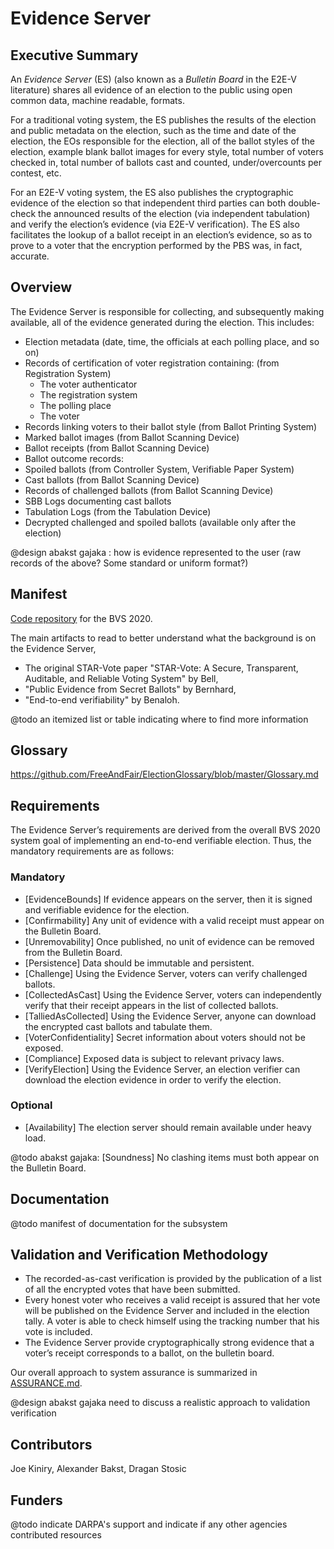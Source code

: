 # Evidence Server

## Executive Summary

An *Evidence Server* (ES) (also known as a *Bulletin Board* in the E2E-V
literature) shares all evidence of an election to the public using
open common data, machine readable, formats.

For a traditional voting system, the ES publishes the results of the
election and public metadata on the election, such as the time and
date of the election, the EOs responsible for the election, all of the
ballot styles of the election, example blank ballot images for every
style, total number of voters checked in, total number of ballots cast
and counted, under/overcounts per contest, etc.

For an E2E-V voting system, the ES also publishes the cryptographic
evidence of the election so that independent third parties can both
double-check the announced results of the election (via independent
tabulation) and verify the election’s evidence (via E2E-V
verification).  The ES also facilitates the lookup of a ballot receipt
in an election’s evidence, so as to prove to a voter that the
encryption performed by the PBS was, in fact, accurate.

## Overview

The Evidence Server is responsible for collecting, and subsequently making
available, all of the evidence generated during the election. This includes:

- Election metadata (date, time, the officials at each polling place, and so on)
- Records of certification of voter registration containing: (from Registration System)
  - The voter authenticator
  - The registration system
  - The polling place
  - The voter
- Records linking voters to their ballot style (from Ballot Printing System)
- Marked ballot images (from Ballot Scanning Device)
- Ballot receipts (from Ballot Scanning Device)
- Ballot outcome records:
- Spoiled ballots (from Controller System, Verifiable Paper System)
- Cast ballots (from Ballot Scanning Device)
- Records of challenged ballots (from Ballot Scanning Device)
- SBB Logs documenting cast ballots
- Tabulation Logs (from the Tabulation Device)
- Decrypted challenged and spoiled ballots (available only after the election)

@design abakst gajaka : how is evidence represented to the user (raw records of the above? Some standard or uniform format?)

## Manifest

[Code repository](https://gitlab-ext.galois.com/ssith/voting-system) for the BVS 2020.

The main artifacts to read to better understand what the background is on the
Evidence Server,

- The original STAR-Vote paper "STAR-Vote: A Secure, Transparent, Auditable, and
  Reliable Voting System" by Bell,
- "Public Evidence from Secret Ballots" by Bernhard,
- "End-to-end verifiability" by Benaloh.

@todo an itemized list or table indicating where to find more information

## Glossary

https://github.com/FreeAndFair/ElectionGlossary/blob/master/Glossary.md

## Requirements

The Evidence Server’s requirements are derived from the overall BVS 2020 system
goal of implementing an end-to-end verifiable election. Thus, the mandatory
requirements are as follows:

### Mandatory

- [EvidenceBounds] If evidence appears on the server, then it is signed and verifiable evidence for the election.
- [Confirmability] Any unit of evidence with a valid receipt must appear on the Bulletin Board.
- [Unremovability] Once published, no unit of evidence can be removed from the Bulletin Board.
- [Persistence] Data should be immutable and persistent.
- [Challenge] Using the Evidence Server, voters can verify challenged ballots.
- [CollectedAsCast] Using the Evidence Server, voters can independently verify that their receipt appears in the list of collected ballots. 
- [TalliedAsCollected] Using the Evidence Server, anyone can download the encrypted cast ballots and tabulate them.
- [VoterConfidentiality] Secret information about voters should not be exposed.
- [Compliance] Exposed data is subject to relevant privacy laws.
- [VerifyElection] Using the Evidence Server, an election verifier can download the election evidence in order to verify the election.


### Optional 

- [Availability] The election server should remain available under heavy load.

@todo abakst gajaka: [Soundness] No clashing items must both appear on the Bulletin Board.

## Documentation

@todo manifest of documentation for the subsystem

## Validation and Verification Methodology

- The recorded-as-cast verification is provided by the publication of a list of all the encrypted votes that have been submitted. 
- Every honest voter who receives a valid receipt is assured that her vote will be published on the Evidence Server and included in the election tally. 
  A voter is able to check himself using the tracking number that his vote is included.
- The Evidence Server provide cryptographically strong evidence that a voter’s receipt corresponds to a ballot, on the bulletin board.



Our overall approach to system assurance is summarized in
[ASSURANCE.md](../ASSURANCE.md).

@design abakst gajaka need to discuss a realistic approach to validation verification

## Contributors

Joe Kiniry, Alexander Bakst, Dragan Stosic

## Funders

@todo indicate DARPA's support and indicate if any other agencies
contributed resources
